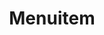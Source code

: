 ---
layout: pattern.njk
tags: 
    - lean_components_en
key: menuitem-lean_en
title: Menuitem
parent: lean_components_en
image: lean/overview/menu-item.webp
keywords: menu-item, item, menu, link, action
order: 170
---